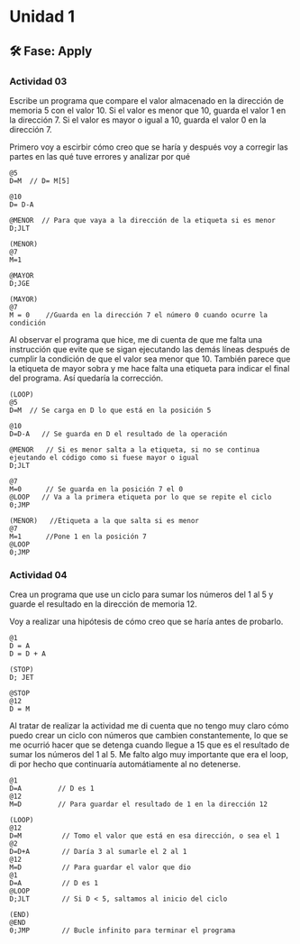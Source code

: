 # Unidad 1

## 🛠 Fase: Apply

### Actividad 03
Escribe un programa que compare el valor almacenado en la dirección de memoria 5 con el valor 10. Si el valor es menor que 10, guarda el valor 1 en la dirección 7. Si el valor es mayor o igual a 10, guarda el valor 0 en la dirección 7.

Primero voy a escirbir cómo creo que se haría y después voy a corregir las partes en las qué tuve errores y analizar por qué

~~~
@5
D=M  // D= M[5]

@10
D= D-A

@MENOR  // Para que vaya a la dirección de la etiqueta si es menor
D;JLT

(MENOR)
@7
M=1

@MAYOR
D;JGE

(MAYOR)
@7
M = 0    //Guarda en la dirección 7 el número 0 cuando ocurre la condición
~~~

Al observar el programa que hice, me di cuenta de que me falta una instrucción que evite que se sigan ejecutando las demás líneas después de cumplir la condición de que el valor sea menor que 10. También parece que la etiqueta de mayor sobra y me hace falta una etiqueta para indicar el final del programa. Así quedaría la corrección.

~~~
(LOOP)
@5
D=M  // Se carga en D lo que está en la posición 5

@10
D=D-A   // Se guarda en D el resultado de la operación

@MENOR   // Si es menor salta a la etiqueta, si no se continua ejeutando el código como si fuese mayor o igual
D;JLT	

@7      
M=0      // Se guarda en la posición 7 el 0
@LOOP   // Va a la primera etiqueta por lo que se repite el ciclo
0;JMP

(MENOR)   //Etiqueta a la que salta si es menor
@7      
M=1      //Pone 1 en la posición 7
@LOOP
0;JMP

~~~

### Actividad 04 
Crea un programa que use un ciclo para sumar los números del 1 al 5 y guarde el resultado en la dirección de memoria 12.

Voy a realizar una hipótesis de cómo creo que se haría antes de probarlo.
~~~
@1
D = A
D = D + A

(STOP)
D; JET

@STOP
@12
D = M
~~~
Al tratar de realizar la actividad me di cuenta que no tengo muy claro cómo puedo crear un ciclo con números que cambien constantemente, lo que se me ocurrió hacer que se detenga cuando llegue a 15 que es el resultado de sumar los números del 1 al 5. Me falto algo muy importante que era el loop, di por hecho que continuaría automátiamente al no detenerse.

~~~
@1
D=A         // D es 1
@12
M=D         // Para guardar el resultado de 1 en la dirección 12

(LOOP)
@12
D=M          // Tomo el valor que está en esa dirección, o sea el 1
@2
D=D+A        // Daría 3 al sumarle el 2 al 1
@12
M=D          // Para guardar el valor que dio
@1
D=A          // D es 1 
@LOOP
D;JLT        // Si D < 5, saltamos al inicio del ciclo

(END)
@END
0;JMP        // Bucle infinito para terminar el programa

~~~



